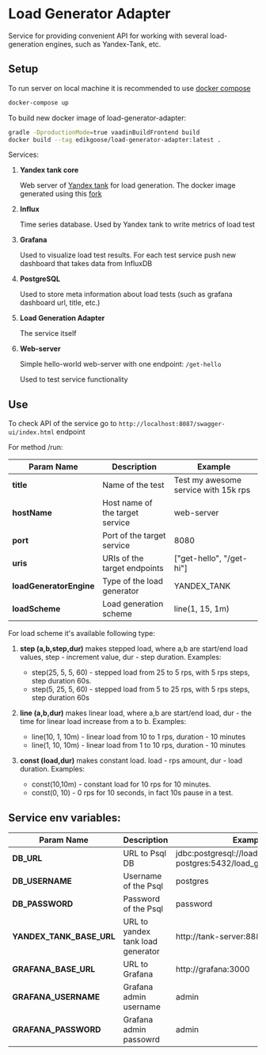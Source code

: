 # Load Generator Adapter
Service for providing convenient API for working with several load-generation engines, such as Yandex-Tank, etc.

## Setup
To run server on local machine it is recommended to use [docker compose](docker-compose.yaml)

```Bash
docker-compose up
```

To build new docker image of load-generator-adapter:
```Bash
gradle -DproductionMode=true vaadinBuildFrontend build
docker build --tag edikgoose/load-generator-adapter:latest .
```

Services:
1. **Yandex tank core**
   
    Web server of [Yandex tank](https://github.com/yandex/yandex-tank) for load generation.
    The docker image generated using this [fork](https://github.com/edikgoose/yandex-tank-api)

2. **Influx**

   Time series database. Used by Yandex tank to write metrics of load test

3. **Grafana**

    Used to visualize load test results. For each test service push new dashboard 
    that takes data from InfluxDB

4. **PostgreSQL**
    
    Used to store meta information about load tests (such as grafana dashboard url, title, etc.)

5. **Load Generation Adapter**

    The service itself

6. **Web-server**
    
    Simple hello-world web-server with one endpoint: `/get-hello`

    Used to test service functionality

## Use
To check API of the service go to `http://localhost:8087/swagger-ui/index.html` endpoint

For method /run:

| Param Name              | Description                     | Example                              |
|-------------------------|---------------------------------|--------------------------------------|
| **title**               | Name of the test                | Test my awesome service with 15k rps |
| **hostName**            | Host name of the target service | web-server                           |
| **port**                | Port of the target service      | 8080                                 |
| **uris**                | URIs of the target endpoints    | ["get-hello", "/get-hi"]             |
| **loadGeneratorEngine** | Type of the load generator      | YANDEX_TANK                          |
| **loadScheme**          | Load generation scheme          | line(1, 15, 1m)                      |

For load scheme it's available following type:
1. **step (a,b,step,dur)** makes stepped load, where a,b are start/end load values, step - increment value, dur - step duration.
Examples:
    - step(25, 5, 5, 60) - stepped load from 25 to 5 rps, with 5 rps steps, step duration 60s.
    - step(5, 25, 5, 60) - stepped load from 5 to 25 rps, with 5 rps steps, step duration 60s

2. **line (a,b,dur)** makes linear load, where a,b are start/end load, dur - the time for linear load increase from a to b.
Examples:
    - line(10, 1, 10m) - linear load from 10 to 1 rps, duration - 10 minutes
    - line(1, 10, 10m) - linear load from 1 to 10 rps, duration - 10 minutes

3. **const (load,dur)** makes constant load. load - rps amount, dur - load duration.
Examples:
    - const(10,10m) - constant load for 10 rps for 10 minutes.
    - const(0, 10) - 0 rps for 10 seconds, in fact 10s pause in a test.

## Service env variables:

| Param Name               | Description                       | Example                                                               |
|--------------------------|-----------------------------------|-----------------------------------------------------------------------|
| **DB_URL**               | URL to Psql DB                    | jdbc:postgresql://load-generator-postgres:5432/load_generator_adapter |
| **DB_USERNAME**          | Username of the Psql              | postgres                                                              |
| **DB_PASSWORD**          | Password of the Psql              | password                                                              |
| **YANDEX_TANK_BASE_URL** | URL to yandex tank load generator | http://tank-server:8888                                               |
| **GRAFANA_BASE_URL**     | URL to Grafana                    | http://grafana:3000                                                   |
| **GRAFANA_USERNAME**     | Grafana admin username            | admin                                                                 |
| **GRAFANA_PASSWORD**     | Grafana admin passowrd            | admin                                                                 |